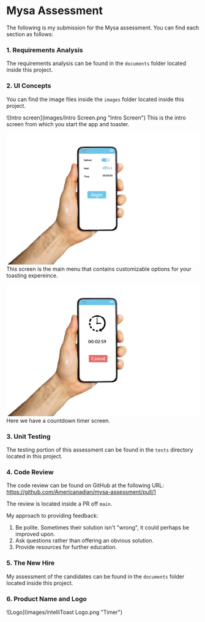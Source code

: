 # Mysa Assessment

The following is my submission for the Mysa assessment. You can find each section as follows:

### 1. Requirements Analysis

The requirements analysis can be found in the `documents` folder located inside this project.

### 2. UI Concepts

You can find the image files inside the `images` folder located inside this project.

![Intro screen](images/Intro Screen.png "Intro Screen")
This is the intro screen from which you start the app and toaster.

![Intro screen](images/screen2.png "Main Menu")
This screen is the main menu that contains customizable options for your toasting expereince.

![Intro screen](images/screen3.png "Timer")
Here we have a countdown timer screen.

### 3. Unit Testing
The testing portion of this assessment can be found in the `tests` directory located in this project.

### 4. Code Review
The code review can be found on GitHub at the following URL:
https://github.com/Americanadian/mysa-assessment/pull/1

The review is located inside a PR off `main`.

My approach to providing feedback:

1) Be polite.  Sometimes their solution isn't "wrong", it could perhaps be improved upon.
2) Ask questions rather than offering an obvious solution.
3) Provide resources for further education. 

### 5. The New Hire
My assessment of the candidates can be found in the `documents` folder located inside this project.

### 6. Product Name and Logo
![Logo](images/intelliToast Logo.png "Timer")

